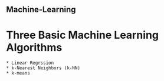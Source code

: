 ## Machine-Learning

# Three Basic Machine Learning Algorithms
    * Linear Regrssion
    * k-Nearest Neighbors (k-NN)
    * k-means
    
